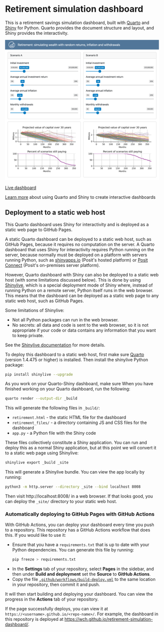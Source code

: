Retirement simulation dashboard
===============================

This is a retirement savings simulation dashboard, built with [Quarto](https://quarto.org/) and [Shiny](https://shiny.posit.co/py/) for Python. Quarto provides the document structure and layout, and Shiny provides the interactivity.

[![Screenshot of retirement simulation dashboard](./retirement-gallery.png)](https://wch.github.io/retirement-simulation-dashboard/)

[Live dashboard](https://wch.github.io/retirement-simulation-dashboard/)

[Learn more](https://quarto.org/docs/dashboards/interactivity/shiny-python/index.html) about using Quarto and Shiny to create interactive dashboards


## Deployment to a static web host

This Quarto dashboard uses Shiny for interactivity and is deployed as a static web page to GitHub Pages.

A static Quarto dashboard can be deployed to a static web host, such as GitHub Pages, because it requires no computation on the server. A Quarto dashboard that uses Shiny for interactivity requires Python running on the server, because
 normally must be deployed on a platform with servers running Python, such as [shinyapps.io](https://www.shinyapps.io/) (Posit's hosted platform) or [Posit Connect](https://posit.co/products/enterprise/connect/) (Posit's on-premises server platform).

However, Quarto dashboard with Shiny can also be deployed to a static web host (with some limitations discussed below). This is done by using [Shinylive](https://shiny.posit.co/py/docs/shinylive.html), which is a special deployment mode of Shiny where, instead of running Python on a remote server, Python itself runs in the web browser. This means that the dashboard can be deployed as a static web page to any static web host, such as GitHub Pages.

Some limitations of Shinylive:

- Not all Python packages can run in the web browser.
- No secrets: all data and code is sent to the web browser, so it is not appropriate if your code or data contains any information that you want to keep private.

See the [Shinylive documentation](https://shiny.posit.co/py/docs/shinylive.html) for more details.

To deploy this dashboard to a static web host, first make sure [Quarto](https://quarto.org/docs/download/) (version 1.4.475 or higher) is installed. Then install the shinylive Python package:

```bash
pip install shinylive --upgrade
```

As you work on your Quarto-Shiny dashboard, make sure
When you have finished working on your Quarto dashboard, run the following:

```bash
quarto render --output-dir _build
```

This will generate the following files in `_build/`:

- `retirement.html` - the static HTML file for the dashboard
- `retirement_files/` - a directory containing JS and CSS files for the dashboard
- `app.py` - a Python file with the Shiny code

These files collectively constitute a Shiny application. You can run and deploy this as a normal Shiny application, but at this point we will convert it to a static web page using Shinylive:

```bash
shinylive export _build _site
```

This will generate a Shinylive bundle. You can view the app locally by running:

```bash
python3 -m http.server --directory _site --bind localhost 8008
```

Then visit http://localhost:8008/ in a web browser. If that looks good, you can deploy the `_site/` directory to your static web host.


### Automatically deploying to GitHub Pages with GitHub Actions

With GitHub Actions, you can deploy your dashboard every time you push to a repository. This repository has a GitHub Actions workflow that does this. If you would like to use it:

- Ensure that you have a `requirements.txt` that is up to date with your Python dependencies. You can generate this file by running:
    ```bash
    pip freeze > requirements.txt
    ```
- In the **Settings** tab of your repository, select **Pages** in the sidebar, and then under **Build and deployment** set the **Source** to **GitHub Actions**.
- Copy the file [`.github/workflows/build-deploy.yml`](.github/workflows/build-deploy.yml) to the same location in your repository, then commit it and push.

It will then start building and deploying your dashboard. You can view the progress in the **Actions** tab of your repository.

If the page successfully deploys, you can view it at `https://<username>.github.io/<repo-name>/`. For example, the dashboard in this repository is deployed at https://wch.github.io/retirement-simulation-dashboard/.

